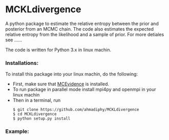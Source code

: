 # MCKLdivergence
A python package to estimate the relative entropy between the prior and posterior from an MCMC chain.
The code also estimates the expected relative entropy from the likelihood and a sample of prior.
For more detiales see ......

The code is written for Python 3.x in linux machin.

### Installations:
To install this package into your linux machin, do the following:
+ First, make sure that [MCEvidence](https://github.com/yabebalFantaye/MCEvidence) is installed.
+ To run package in parallel mode install mpi4py and openmpi in your linux machin
+ Then in a terminal, run 
     ```
     $ git clone https://github.com/ahmadiphy/MCKLdivergence
     $ cd MCKLdivergence
     $ python setup.py install
     ```


### Example:
